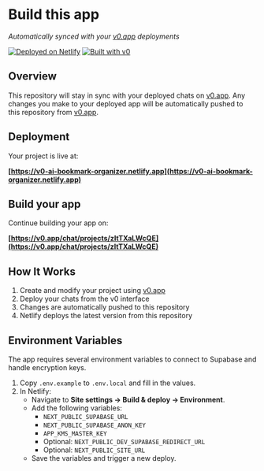 # Build this app

*Automatically synced with your [v0.app](https://v0.app) deployments*

[![Deployed on Netlify](https://img.shields.io/badge/Deployed%20on-Netlify-blue?style=for-the-badge&logo=netlify)](https://v0-ai-bookmark-organizer.netlify.app)
[![Built with v0](https://img.shields.io/badge/Built%20with-v0.app-black?style=for-the-badge)](https://v0.app/chat/projects/zItTXaLWcQE)

## Overview

This repository will stay in sync with your deployed chats on [v0.app](https://v0.app).
Any changes you make to your deployed app will be automatically pushed to this repository from [v0.app](https://v0.app).

## Deployment

Your project is live at:

**[https://v0-ai-bookmark-organizer.netlify.app](https://v0-ai-bookmark-organizer.netlify.app)**

## Build your app

Continue building your app on:

**[https://v0.app/chat/projects/zItTXaLWcQE](https://v0.app/chat/projects/zItTXaLWcQE)**

## How It Works

1. Create and modify your project using [v0.app](https://v0.app)
2. Deploy your chats from the v0 interface
3. Changes are automatically pushed to this repository
4. Netlify deploys the latest version from this repository

## Environment Variables

The app requires several environment variables to connect to Supabase and handle encryption keys.

1. Copy `.env.example` to `.env.local` and fill in the values.
2. In Netlify:
   - Navigate to **Site settings → Build & deploy → Environment**.
   - Add the following variables:
     - `NEXT_PUBLIC_SUPABASE_URL`
     - `NEXT_PUBLIC_SUPABASE_ANON_KEY`
     - `APP_KMS_MASTER_KEY`
     - Optional: `NEXT_PUBLIC_DEV_SUPABASE_REDIRECT_URL`
     - Optional: `NEXT_PUBLIC_SITE_URL`
   - Save the variables and trigger a new deploy.

